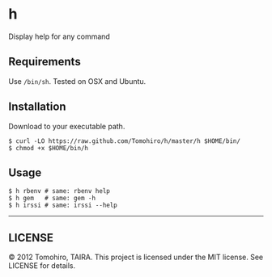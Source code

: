 h
================================================================================

Display help for any command

Requirements
--------------------------------------------------------------------------------

Use `/bin/sh`. Tested on OSX and Ubuntu.


Installation
--------------------------------------------------------------------------------

Download to your executable path.

    $ curl -LO https://raw.github.com/Tomohiro/h/master/h $HOME/bin/
    $ chmod +x $HOME/bin/h


Usage
--------------------------------------------------------------------------------

    $ h rbenv # same: rbenv help
    $ h gem   # same: gem -h
    $ h irssi # same: irssi --help


---

LICENSE
--------------------------------------------------------------------------------

&copy; 2012 Tomohiro, TAIRA.
This project is licensed under the MIT license.
See LICENSE for details.
